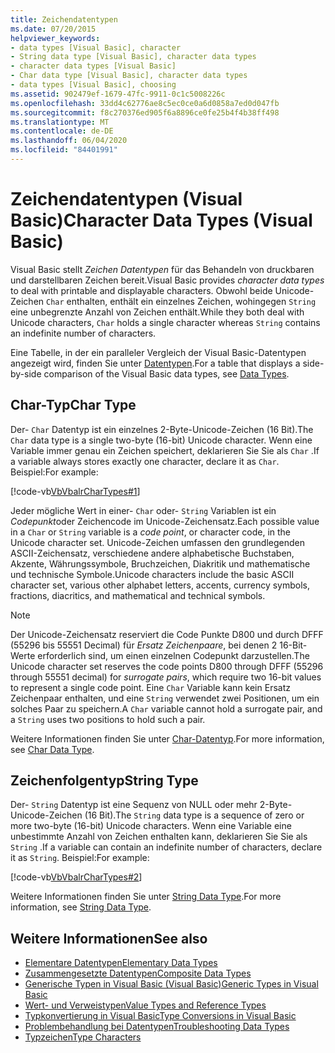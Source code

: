 ```yaml
---
title: Zeichendatentypen
ms.date: 07/20/2015
helpviewer_keywords:
- data types [Visual Basic], character
- String data type [Visual Basic], character data types
- character data types [Visual Basic]
- Char data type [Visual Basic], character data types
- data types [Visual Basic], choosing
ms.assetid: 902479ef-1679-47fc-9911-0c1c5008226c
ms.openlocfilehash: 33dd4c62776ae8c5ec0ce0a6d0858a7ed0d047fb
ms.sourcegitcommit: f8c270376ed905f6a8896ce0fe25b4f4b38ff498
ms.translationtype: MT
ms.contentlocale: de-DE
ms.lasthandoff: 06/04/2020
ms.locfileid: "84401991"
---
```

# <a name="character-data-types-visual-basic"></a><span data-ttu-id="8a635-102">Zeichendatentypen (Visual Basic)</span><span class="sxs-lookup"><span data-stu-id="8a635-102">Character Data Types (Visual Basic)</span></span>
<span data-ttu-id="8a635-103">Visual Basic stellt *Zeichen Datentypen* für das Behandeln von druckbaren und darstellbaren Zeichen bereit.</span><span class="sxs-lookup"><span data-stu-id="8a635-103">Visual Basic provides *character data types* to deal with printable and displayable characters.</span></span> <span data-ttu-id="8a635-104">Obwohl beide Unicode-Zeichen `Char` enthalten, enthält ein einzelnes Zeichen, wohingegen `String` eine unbegrenzte Anzahl von Zeichen enthält.</span><span class="sxs-lookup"><span data-stu-id="8a635-104">While they both deal with Unicode characters, `Char` holds a single character whereas `String` contains an indefinite number of characters.</span></span>  
  
 <span data-ttu-id="8a635-105">Eine Tabelle, in der ein paralleler Vergleich der Visual Basic-Datentypen angezeigt wird, finden Sie unter [Datentypen](../../../language-reference/data-types/index.md).</span><span class="sxs-lookup"><span data-stu-id="8a635-105">For a table that displays a side-by-side comparison of the Visual Basic data types, see [Data Types](../../../language-reference/data-types/index.md).</span></span>  
  
## <a name="char-type"></a><span data-ttu-id="8a635-106">Char-Typ</span><span class="sxs-lookup"><span data-stu-id="8a635-106">Char Type</span></span>  
 <span data-ttu-id="8a635-107">Der- `Char` Datentyp ist ein einzelnes 2-Byte-Unicode-Zeichen (16 Bit).</span><span class="sxs-lookup"><span data-stu-id="8a635-107">The `Char` data type is a single two-byte (16-bit) Unicode character.</span></span> <span data-ttu-id="8a635-108">Wenn eine Variable immer genau ein Zeichen speichert, deklarieren Sie Sie als `Char` .</span><span class="sxs-lookup"><span data-stu-id="8a635-108">If a variable always stores exactly one character, declare it as `Char`.</span></span> <span data-ttu-id="8a635-109">Beispiel:</span><span class="sxs-lookup"><span data-stu-id="8a635-109">For example:</span></span>  
  
 [!code-vb[VbVbalrCharTypes#1](~/samples/snippets/visualbasic/VS_Snippets_VBCSharp/vbvbalrchartypes/vb/module1.vb#1)]
  
 <span data-ttu-id="8a635-110">Jeder mögliche Wert in einer- `Char` oder- `String` Variablen ist ein *Codepunkt*oder Zeichencode im Unicode-Zeichensatz.</span><span class="sxs-lookup"><span data-stu-id="8a635-110">Each possible value in a `Char` or `String` variable is a *code point*, or character code, in the Unicode character set.</span></span> <span data-ttu-id="8a635-111">Unicode-Zeichen umfassen den grundlegenden ASCII-Zeichensatz, verschiedene andere alphabetische Buchstaben, Akzente, Währungssymbole, Bruchzeichen, Diakritik und mathematische und technische Symbole.</span><span class="sxs-lookup"><span data-stu-id="8a635-111">Unicode characters include the basic ASCII character set, various other alphabet letters, accents, currency symbols, fractions, diacritics, and mathematical and technical symbols.</span></span>  
  
> [!NOTE]
> <span data-ttu-id="8a635-112">Der Unicode-Zeichensatz reserviert die Code Punkte D800 und durch DFFF (55296 bis 55551 Decimal) für *Ersatz Zeichenpaare*, bei denen 2 16-Bit-Werte erforderlich sind, um einen einzelnen Codepunkt darzustellen.</span><span class="sxs-lookup"><span data-stu-id="8a635-112">The Unicode character set reserves the code points D800 through DFFF (55296 through 55551 decimal) for *surrogate pairs*, which require two 16-bit values to represent a single code point.</span></span> <span data-ttu-id="8a635-113">Eine `Char` Variable kann kein Ersatz Zeichenpaar enthalten, und eine `String` verwendet zwei Positionen, um ein solches Paar zu speichern.</span><span class="sxs-lookup"><span data-stu-id="8a635-113">A `Char` variable cannot hold a surrogate pair, and a `String` uses two positions to hold such a pair.</span></span>  
  
 <span data-ttu-id="8a635-114">Weitere Informationen finden Sie unter [Char-Datentyp](../../../language-reference/data-types/char-data-type.md).</span><span class="sxs-lookup"><span data-stu-id="8a635-114">For more information, see [Char Data Type](../../../language-reference/data-types/char-data-type.md).</span></span>  
  
## <a name="string-type"></a><span data-ttu-id="8a635-115">Zeichenfolgentyp</span><span class="sxs-lookup"><span data-stu-id="8a635-115">String Type</span></span>  
 <span data-ttu-id="8a635-116">Der- `String` Datentyp ist eine Sequenz von NULL oder mehr 2-Byte-Unicode-Zeichen (16 Bit).</span><span class="sxs-lookup"><span data-stu-id="8a635-116">The `String` data type is a sequence of zero or more two-byte (16-bit) Unicode characters.</span></span> <span data-ttu-id="8a635-117">Wenn eine Variable eine unbestimmte Anzahl von Zeichen enthalten kann, deklarieren Sie Sie als `String` .</span><span class="sxs-lookup"><span data-stu-id="8a635-117">If a variable can contain an indefinite number of characters, declare it as `String`.</span></span> <span data-ttu-id="8a635-118">Beispiel:</span><span class="sxs-lookup"><span data-stu-id="8a635-118">For example:</span></span>  
  
 [!code-vb[VbVbalrCharTypes#2](~/samples/snippets/visualbasic/VS_Snippets_VBCSharp/vbvbalrchartypes/vb/module1.vb#2)]
  
 <span data-ttu-id="8a635-119">Weitere Informationen finden Sie unter [String Data Type](../../../language-reference/data-types/string-data-type.md).</span><span class="sxs-lookup"><span data-stu-id="8a635-119">For more information, see [String Data Type](../../../language-reference/data-types/string-data-type.md).</span></span>  
  
## <a name="see-also"></a><span data-ttu-id="8a635-120">Weitere Informationen</span><span class="sxs-lookup"><span data-stu-id="8a635-120">See also</span></span>

- [<span data-ttu-id="8a635-121">Elementare Datentypen</span><span class="sxs-lookup"><span data-stu-id="8a635-121">Elementary Data Types</span></span>](elementary-data-types.md)
- [<span data-ttu-id="8a635-122">Zusammengesetzte Datentypen</span><span class="sxs-lookup"><span data-stu-id="8a635-122">Composite Data Types</span></span>](composite-data-types.md)
- [<span data-ttu-id="8a635-123">Generische Typen in Visual Basic (Visual Basic)</span><span class="sxs-lookup"><span data-stu-id="8a635-123">Generic Types in Visual Basic</span></span>](generic-types.md)
- [<span data-ttu-id="8a635-124">Wert- und Verweistypen</span><span class="sxs-lookup"><span data-stu-id="8a635-124">Value Types and Reference Types</span></span>](value-types-and-reference-types.md)
- [<span data-ttu-id="8a635-125">Typkonvertierung in Visual Basic</span><span class="sxs-lookup"><span data-stu-id="8a635-125">Type Conversions in Visual Basic</span></span>](type-conversions.md)
- [<span data-ttu-id="8a635-126">Problembehandlung bei Datentypen</span><span class="sxs-lookup"><span data-stu-id="8a635-126">Troubleshooting Data Types</span></span>](troubleshooting-data-types.md)
- [<span data-ttu-id="8a635-127">Typzeichen</span><span class="sxs-lookup"><span data-stu-id="8a635-127">Type Characters</span></span>](type-characters.md)
